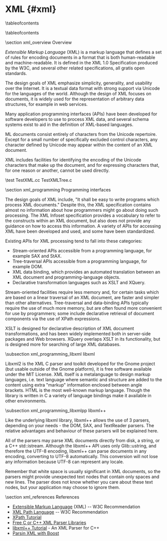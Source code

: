 
XML    {#xml}
===

\tableofcontents

\tableofcontents

\section xml_overview Overview

*Extensible Markup Language* (XML) is a markup language that defines a set of rules for encoding documents in a format that is both human-readable and machine-readable. It is defined in the XML 1.0 Specification produced by the W3C, and several other related specifications, all gratis open standards.

The design goals of XML emphasize simplicity, generality, and usability over the Internet. It is a textual data format with strong support via Unicode for the languages of the world. Although the design of XML focuses on documents, it is widely used for the representation of arbitrary data structures, for example in web services.

Many application programming interfaces (APIs) have been developed for software developers to use to process XML data, and several schema systems exist to aid in the definition of XML-based languages.

ML documents consist entirely of characters from the Unicode repertoire. Except for a small number of specifically excluded control characters, any character defined by Unicode may appear within the content of an XML document.

XML includes facilities for identifying the encoding of the Unicode characters that make up the document, and for expressing characters that, for one reason or another, cannot be used directly.

\test TestXML.cc TestXMLTree.c

\section xml_programming Programming interfaces

The design goals of XML include, "It shall be easy to write programs which process XML documents." Despite this, the XML specification contains almost no information about how programmers might go about doing such processing. The XML Infoset specification provides a vocabulary to refer to the constructs within an XML document, but also does not provide any guidance on how to access this information. A variety of APIs for accessing XML have been developed and used, and some have been standardized.

Existing APIs for XML processing tend to fall into these categories:

- Stream-oriented APIs accessible from a programming language, for example SAX and StAX.
- Tree-traversal APIs accessible from a programming language, for example DOM.
- XML data binding, which provides an automated translation between an XML document and programming-language objects.
- Declarative transformation languages such as XSLT and XQuery.

Stream-oriented facilities require less memory and, for certain tasks which are based on a linear traversal of an XML document, are faster and simpler than other alternatives. Tree-traversal and data-binding APIs typically require the use of much more memory, but are often found more convenient for use by programmers; some include declarative retrieval of document components via the use of XPath expressions.

XSLT is designed for declarative description of XML document transformations, and has been widely implemented both in server-side packages and Web browsers. XQuery overlaps XSLT in its functionality, but is designed more for searching of large XML databases.

\subsection xml_programming_libxml libxml

Libxml2 is the XML C parser and toolkit developed for the Gnome project (but usable outside of the Gnome platform), it is free software available under the MIT License. XML itself is a metalanguage to design markup languages, i.e. text language where semantic and structure are added to the content using extra "markup" information enclosed between angle brackets. HTML is the most well-known markup language. Though the library is written in C a variety of language bindings make it available in other environments.

\subsection xml_programming_libxmlpp libxml++

Like the underlying libxml library, libxml++ allows the use of 3 parsers, depending on your needs - the DOM, SAX, and TextReader parsers. The relative advantages and behaviour of these parsers will be explained here.

All of the parsers may parse XML documents directly from disk, a string, or a C++ std::istream. Although the libxml++ API uses only Glib::ustring, and therefore the UTF-8 encoding, libxml++ can parse documents in any encoding, converting to UTF-8 automatically. This conversion will not lose any information because UTF-8 can represent any locale.

Remember that white space is usually significant in XML documents, so the parsers might provide unexpected text nodes that contain only spaces and new lines. The parser does not know whether you care about these text nodes, but your application may choose to ignore them.

\section xml_references References

  - [Extensible Markup Language](http://www.w3.org/TR/xml) (XML) -- W3C Recommendation
  - [XML Path Language](http://www.w3.org/TR/xpath) -- W3C Recommendation
  - [XPath Tutorial](http://www.w3schools.com/xpath/default.asp)
  - [Free C or C++ XML Parser Libraries](http://lars.ruoff.free.fr/xmlcpp)
  - [libxml++ Tutorial](http://developer.gnome.org/libxml++-tutorial/stable) - An XML Parser for C++
  - [Parsin XML with Boost](http://akrzemi1.wordpress.com/2011/07/13/parsing-xml-with-boost)